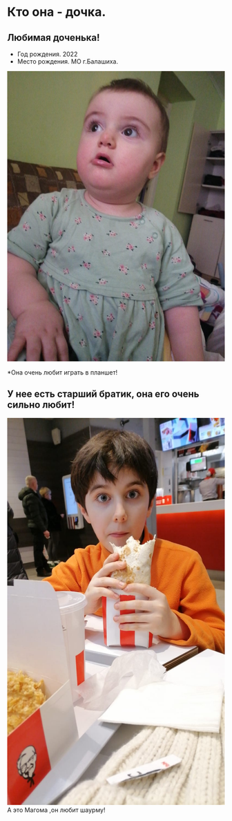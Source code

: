 # Кто она - дочка.

## Любимая доченька!

* Год рождения. 2022
* Место рождения. МО г.Балашиха.

![Привет,это Кумсият!](Кумсият.jpeg)

*Она очень любит играть в планшет!

## У нее есть старший братик, она его очень сильно любит!




![Привет,это Магома!](Магома.jpeg)
 А это Магома ,он любит шаурму!
